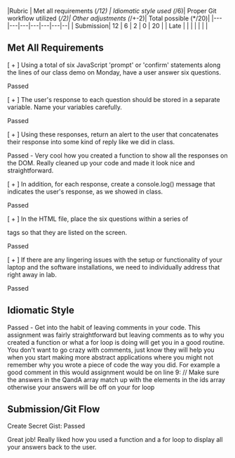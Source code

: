 |Rubric | Met all requirements (*/12) | Idiomatic style used (*/6)| Proper Git workflow utilized (*/2)| Other adjustments (*/+-2)| Total possible  (*/20)|
|---        |---|---|---|---|---|--|
| Submission| 12 | 6 | 2 | 0 | 20 |
| Late      |    |   |   |   |   |  |


## Met All Requirements

[ + ] Using a total of six JavaScript 'prompt' or 'confirm' statements along the lines of our class demo on Monday, have a user answer six questions.

Passed

[ + ] The user's response to each question should be stored in a separate variable. Name your variables carefully.

Passed

[ + ] Using these responses, return an alert to the user that concatenates their response into some kind of reply like we did in class.

Passed - Very cool how you created a function to show all the responses on the DOM. Really cleaned up your code and made it look nice and straightforward.

[ + ] In addition, for each response, create a console.log() message that indicates the user's response, as we showed in class.

Passed

[ + ] In the HTML file, place the six questions within a series of <p> tags so that they are listed on the screen.

Passed

[ + ] If there are any lingering issues with the setup or functionality of your laptop and the software installations, we need to individually address that right away in lab.

Passed

## Idiomatic Style

Passed - Get into the habit of leaving comments in your code. This assignment was fairly straightforward but leaving comments as to why you created a function or what a for loop is doing will get you in a good routine. You don't want to go crazy with comments, just know they will help you when you start making more abstract applications where you might not remember why you wrote a piece of code the way you did. For example a good comment in this would assignment would be on line 9:
// Make sure the answers in the QandA array match up with the elements in the ids array otherwise your answers will be off on your for loop


## Submission/Git Flow

Create Secret Gist: Passed

Great job! Really liked how you used a function and a for loop to display all your answers back to the user.
